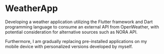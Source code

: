 # WeatherApp
Developing a weather application utilizing the Flutter framework and Dart programming language to consume an external API from OpenWeather, with potential consideration for alternative sources such as NORA API.

Furthermore, I am gradually replacing pre-installed applications on my mobile device with personalized versions developed by myself.
